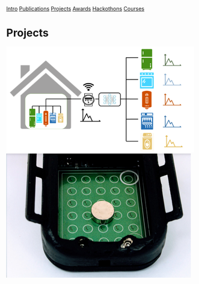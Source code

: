 [Intro](README.md)  [Publications](Publications.md)  [Projects](Projects.md)  [Awards](Achievements.md)  [Hackothons](Hackothons.md)  [Courses](Courses.md)
# Projects

[![Non-Intrusive Real-Time Power Monitor](nilm5.png)](NILM.md) [![MagHair](maghair.PNG)](MagHair.md)
